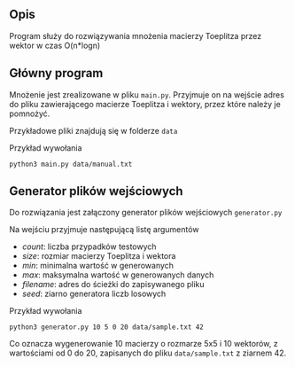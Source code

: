 ## Opis
Program służy do rozwiązywania mnożenia macierzy Toeplitza przez wektor w czas O(n*logn)

## Główny program
Mnożenie jest zrealizowane w pliku `main.py`. Przyjmuje on na wejście adres do pliku zawierającego macierze Toeplitza i wektory, przez które należy je pomnożyć.

Przykładowe pliki znajdują się w folderze `data`

Przykład wywołania
```
python3 main.py data/manual.txt
```

## Generator plików wejściowych

Do rozwiązania jest załączony generator plików wejściowych `generator.py`

Na wejściu przyjmuje następującą listę argumentów
- *count*: liczba przypadków testowych
- *size*: rozmiar macierzy Toeplitza i wektora
- *min*: minimalna wartość w generowanych 
- *max*: maksymalna wartość w generowanych danych
- *filename*: adres do ścieżki do zapisywanego pliku
- *seed*: ziarno generatora liczb losowych

Przykład wywołania
```
python3 generator.py 10 5 0 20 data/sample.txt 42
```
Co oznacza wygenerowanie 10 macierzy o rozmarze 5x5 i 10 wektorów, z wartościami od 0 do 20, zapisanych do pliku `data/sample.txt` z ziarnem 42.